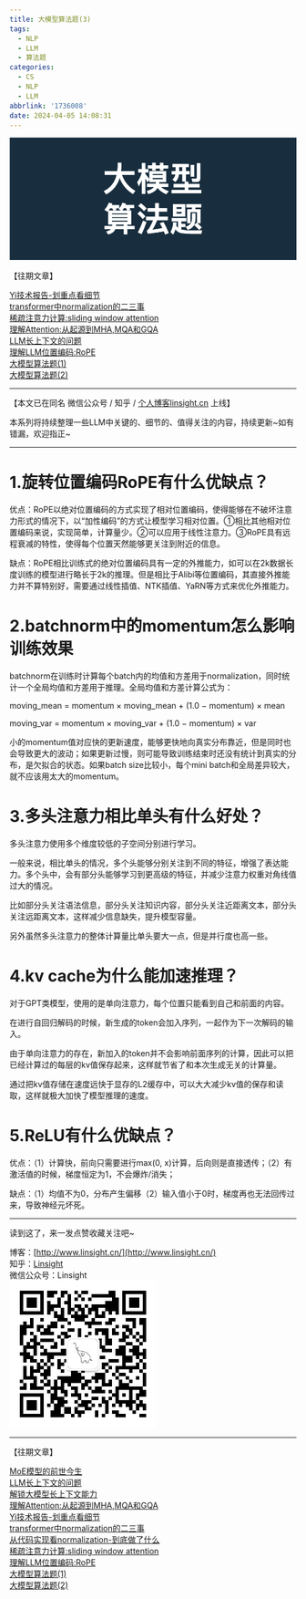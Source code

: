 ```yaml
---
title: 大模型算法题(3)
tags:
  - NLP
  - LLM
  - 算法题
categories:
  - CS
  - NLP
  - LLM
abbrlink: '1736008'
date: 2024-04-05 14:08:31
---
```


![](/images/cover.png)  

【往期文章】

[Yi技术报告-划重点看细节](http://www.linsight.cn/41b6a819.html)  
[transformer中normalization的二三事](http://www.linsight.cn/6a40bfa5.html)  
[稀疏注意力计算:sliding window attention](http://www.linsight.cn/c61d17e3.html)  
[理解Attention:从起源到MHA,MQA和GQA](http://www.linsight.cn/3dc22f96.html)  
[LLM长上下文的问题](http://www.linsight.cn/c4da56c0.html)  
[理解LLM位置编码:RoPE](http://www.linsight.cn/a051710f.html)  
[大模型算法题(1)](http://www.linsight.cn/3345028a.html)  
[大模型算法题(2)](http://www.linsight.cn/ad0bba9d.html)  

***  

【本文已在同名 微信公众号 / 知乎 / [个人博客linsight.cn](http://www.linsight.cn/) 上线】  

本系列将持续整理一些LLM中关键的、细节的、值得关注的内容，持续更新~如有错漏，欢迎指正~

***  

# 1.旋转位置编码RoPE有什么优缺点？  

优点：RoPE以绝对位置编码的方式实现了相对位置编码，使得能够在不破坏注意力形式的情况下，以“加性编码”的方式让模型学习相对位置。①相比其他相对位置编码来说，实现简单，计算量少。②可以应用于线性注意力。③RoPE具有远程衰减的特性，使得每个位置天然能够更关注到附近的信息。  

缺点：RoPE相比训练式的绝对位置编码具有一定的外推能力，如可以在2k数据长度训练的模型进行略长于2k的推理。但是相比于Alibi等位置编码，其直接外推能力并不算特别好，需要通过线性插值、NTK插值、YaRN等方式来优化外推能力。  

# 2.batchnorm中的momentum怎么影响训练效果  

batchnorm在训练时计算每个batch内的均值和方差用于normalization，同时统计一个全局均值和方差用于推理。全局均值和方差计算公式为：  

moving_mean = momentum × moving_mean + (1.0 − momentum) × mean  

moving_var = momentum × moving_var + (1.0 − momentum) × var  

小的momentum值对应快的更新速度，能够更快地向真实分布靠近，但是同时也会导致更大的波动；如果更新过慢，则可能导致训练结束时还没有统计到真实的分布，是欠拟合的状态。如果batch size比较小，每个mini batch和全局差异较大，就不应该用太大的momentum。  

# 3.多头注意力相比单头有什么好处？  

多头注意力使用多个维度较低的子空间分别进行学习。  

一般来说，相比单头的情况，多个头能够分别关注到不同的特征，增强了表达能力。多个头中，会有部分头能够学习到更高级的特征，并减少注意力权重对角线值过大的情况。  

比如部分头关注语法信息，部分头关注知识内容，部分头关注近距离文本，部分头关注远距离文本，这样减少信息缺失，提升模型容量。  

另外虽然多头注意力的整体计算量比单头要大一点，但是并行度也高一些。  

# 4.kv cache为什么能加速推理？  

对于GPT类模型，使用的是单向注意力，每个位置只能看到自己和前面的内容。  

在进行自回归解码的时候，新生成的token会加入序列，一起作为下一次解码的输入。  

由于单向注意力的存在，新加入的token并不会影响前面序列的计算，因此可以把已经计算过的每层的kv值保存起来，这样就节省了和本次生成无关的计算量。  

通过把kv值存储在速度远快于显存的L2缓存中，可以大大减少kv值的保存和读取，这样就极大加快了模型推理的速度。  

# 5.ReLU有什么优缺点？  

优点：（1）计算快，前向只需要进行max(0, x)计算，后向则是直接透传；（2）有激活值的时候，梯度恒定为1，不会爆炸/消失；  

缺点：（1）均值不为0，分布产生偏移（2）输入值小于0时，梯度再也无法回传过来，导致神经元坏死。  

***  

读到这了，来一发点赞收藏关注吧~

博客：[http://www.linsight.cn/](http://www.linsight.cn/)  
知乎：[Linsight](https://www.zhihu.com/people/us4ever)  
微信公众号：Linsight  
![](/images/qrcode.jpg)  

***  

【往期文章】

[MoE模型的前世今生](http://www.linsight.cn/44e38c1b.html)  
[LLM长上下文的问题](http://www.linsight.cn/c4da56c0.html)  
[解锁大模型长上下文能力](http://www.linsight.cn/cc852861.html)  
[理解Attention:从起源到MHA,MQA和GQA](http://www.linsight.cn/3dc22f96.html)  
[Yi技术报告-划重点看细节](http://www.linsight.cn/41b6a819.html)  
[transformer中normalization的二三事](http://www.linsight.cn/6a40bfa5.html)  
[从代码实现看normalization-到底做了什么](http://www.linsight.cn/b70b4a2d.html)  
[稀疏注意力计算:sliding window attention](http://www.linsight.cn/c61d17e3.html)  
[理解LLM位置编码:RoPE](http://www.linsight.cn/a051710f.html)  
[大模型算法题(1)](http://www.linsight.cn/3345028a.html)  
[大模型算法题(2)](http://www.linsight.cn/ad0bba9d.html)  